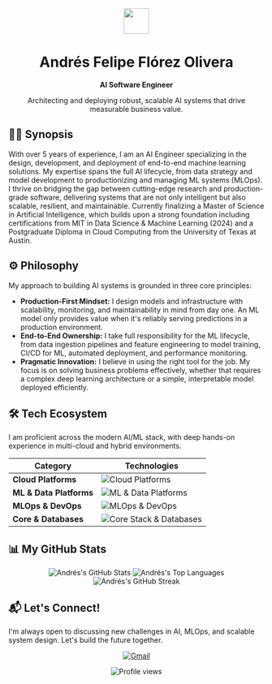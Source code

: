 <div align="center">
  <img src="https://media.giphy.com/media/v1.Y2lkPTc5MGI3NjExbm9oNG0zN3J6eDkyemw0dTFvZG16Y2tkaXQ2OHBqc2p2ZnN0c3ZtMyZlcD12MV9pbnRlcm5hbF9naWZfYnlfaWQmY3Q9Zw/hvRJCLFzcasrR4ia7z/giphy.gif" width="50px" />
  <h1>Andrés Felipe Flórez Olivera</h1>
  <strong>AI Software Engineer</strong>
  <p>Architecting and deploying robust, scalable AI systems that drive measurable business value.</p>
</div>

## 👨‍🚀 Synopsis

With over 5 years of experience, I am an AI Engineer specializing in the design, development, and deployment of end-to-end machine learning solutions. My expertise spans the full AI lifecycle, from data strategy and model development to productionizing and managing ML systems (MLOps). I thrive on bridging the gap between cutting-edge research and production-grade software, delivering systems that are not only intelligent but also scalable, resilient, and maintainable.
Currently finalizing a Master of Science in Artificial Intelligence, which builds upon a strong foundation including certifications from MIT in Data Science & Machine Learning (2024) and a Postgraduate Diploma in Cloud Computing from the University of Texas at Austin.

## ⚙️ Philosophy

My approach to building AI systems is grounded in three core principles:

- **Production-First Mindset:** I design models and infrastructure with scalability, monitoring, and maintainability in mind from day one. An ML model only provides value when it's reliably serving predictions in a production environment.
- **End-to-End Ownership:** I take full responsibility for the ML lifecycle, from data ingestion pipelines and feature engineering to model training, CI/CD for ML, automated deployment, and performance monitoring.
- **Pragmatic Innovation:** I believe in using the right tool for the job. My focus is on solving business problems effectively, whether that requires a complex deep learning architecture or a simple, interpretable model deployed efficiently.

## 🛠️ Tech Ecosystem

I am proficient across the modern AI/ML stack, with deep hands-on experience in multi-cloud and hybrid environments.

| Category              | Technologies                                                                                                                                                                                          |
|-----------------------|-------------------------------------------------------------------------------------------------------------------------------------------------------------------------------------------------------|
| **Cloud Platforms** | <img src="https://skillicons.dev/icons?i=aws,azure,gcp" alt="Cloud Platforms"/>                                                                                                                        |
| **ML & Data Platforms** | <img src="https://skillicons.dev/icons?i=tensorflow,pytorch,sklearn,huggingface,pandas" alt="ML & Data Platforms"/>                                                                                   |
| **MLOps & DevOps** | <img src="https://skillicons.dev/icons?i=docker,kubernetes,terraform,git,githubactions,mlflow" alt="MLOps & DevOps"/>                                                                                 |
| **Core & Databases** | <img src="https://skillicons.dev/icons?i=python,postgres,redis,mongodb" alt="Core Stack & Databases"/>                                                                                                 |                                                                                                                                                             |


## 📊 My GitHub Stats

<div align="center">
  <img src="https://github-readme-stats.vercel.app/api?username=afelipfo&show_icons=true&count_private=true&theme=tokyonight&hide_border=true&rank_icon=github" alt="Andrés's GitHub Stats"/>
  <img src="https://github-readme-stats.vercel.app/api/top-langs/?username=afelipfo&layout=compact&theme=tokyonight&hide_border=true" alt="Andrés's Top Languages"/>
  <img src="https://streak-stats.demolab.com?user=afelipfo&theme=tokyonight&hide_border=true" alt="Andrés's GitHub Streak"/>
</div>

## 📬 Let's Connect!

I'm always open to discussing new challenges in AI, MLOps, and scalable system design. Let's build the future together.

<p align="center">
  <a href="mailto:afelipfo@gmail.com">
    <img src="https://img.shields.io/badge/Gmail-D14836?style=for-the-badge&logo=gmail&logoColor=white" alt="Gmail"/>
  </a>
</p>

<p align="center">
  <img src="https://komarev.com/ghpvc/?username=afelipfo&label=Profile%20Views&color=0e75b6&style=flat-square" alt="Profile views"/>
</p>

